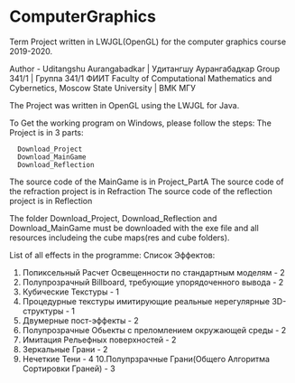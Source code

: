 # ComputerGraphics
Term Project written in LWJGL(OpenGL) for the computer graphics course 2019-2020.

Author - Uditangshu Aurangabadkar | Удитангшу Аурангабадкар
Group 341/1 | Группа 341/1 ФИИТ
Faculty of Computational Mathematics and Cybernetics, Moscow State University | ВМК МГУ

The Project was written in OpenGL using the LWJGL for Java.

To Get the working program on Windows, please follow the steps:
  The Project is in 3 parts:
  ```
    Download_Project
    Download_MainGame
    Download_Reflection
  ```
  The source code of the MainGame is in Project_PartA
  The source code of the refraction project is in Refraction
  The source code of the reflection project is in Reflection
  
  The folder Download_Project, Download_Reflection and Download_MainGame must be downloaded with the exe file and all resources includeing the cube maps(res and cube folders).
  
List of all effects in the programme:
Список Эффектов:

1. Попиксельный Расчет Освещенности по стандартным моделям - 2
2. Полупрозрачный Billboard, требующие упорядоченного вывода - 2
3. Кубические Текстуры - 1
4. Процедурные текстуры имитирующие реальные нерегулярные 3D-структуры - 1
5. Двумерные пост-эффекты - 2
6. Полупрозрачные Обьекты с преломлением окружающей среды - 2
7. Имитация Рельефных поверхностей - 2
8. Зеркальные Грани - 2
9. Нечеткие Тени - 4
10.Полупрзрачные Грани(Общего Алгоритма Сортировки Граней) - 3



